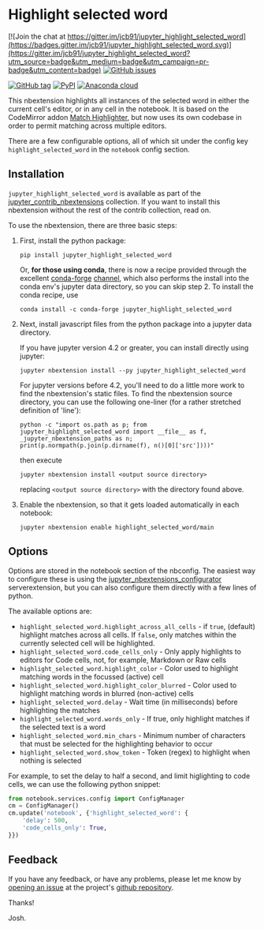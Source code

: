 Highlight selected word
=======================

[![Join the chat at https://gitter.im/jcb91/jupyter_highlight_selected_word](https://badges.gitter.im/jcb91/jupyter_highlight_selected_word.svg)](https://gitter.im/jcb91/jupyter_highlight_selected_word?utm_source=badge&utm_medium=badge&utm_campaign=pr-badge&utm_content=badge)
[![GitHub issues](https://img.shields.io/github/issues/jcb91/jupyter_highlight_selected_word.svg?maxAge=3600)](https://github.com/jcb91/jupyter_highlight_selected_word/issues)

[![GitHub tag](https://img.shields.io/github/tag/jcb91/jupyter_highlight_selected_word.svg?maxAge=3600&label=Github)](https://github.com/jcb91/jupyter_highlight_selected_word/tags)
[![PyPI](https://img.shields.io/pypi/v/jupyter_highlight_selected_word.svg?maxAge=3600)](https://pypi.python.org/pypi/jupyter_highlight_selected_word)
[![Anaconda cloud](https://anaconda.org/conda-forge/jupyter_highlight_selected_word/badges/version.svg)](https://anaconda.org/conda-forge/jupyter_highlight_selected_word)


This nbextension highlights all instances of the selected word in either the
current cell's editor, or in any cell in the notebook.
It is based on the CodeMirror addon
[Match Highlighter](https://codemirror.net/demo/matchhighlighter.html),
but now uses its own codebase in order to permit matching across multiple
editors.

There are a few configurable options, all of which sit under the config key
`highlight_selected_word` in the `notebook` config section.


Installation
------------

`jupyter_highlight_selected_word` is available as part of the
[jupyter_contrib_nbextensions](https://github.com/ipython-contrib/jupyter_contrib_nbextensions)
collection. If you want to install this nbextension without the rest of the
contrib collection, read on.

To use the nbextension, there are three basic steps:

1.  First, install the python package:

        pip install jupyter_highlight_selected_word

    Or, __for those using conda__, there is now a recipe provided through the
    excellent
    [conda-forge]()
    [channel](),
    which also performs the install into the conda env's jupyter data
    directory, so you can skip step 2. To install the conda recipe, use

        conda install -c conda-forge jupyter_highlight_selected_word

2.  Next, install javascript files from the python package into a jupyter data
    directory.

    If you have jupyter version 4.2 or greater, you can install directly
    using jupyter:

        jupyter nbextension install --py jupyter_highlight_selected_word

    For jupyter versions before 4.2, you'll need to do a little more work to
    find the nbextension's static files. To find the nbextension source
    directory, you can use the following one-liner
    (for a rather stretched definition of 'line'):

        python -c "import os.path as p; from jupyter_highlight_selected_word import __file__ as f, _jupyter_nbextension_paths as n; print(p.normpath(p.join(p.dirname(f), n()[0]['src'])))"

    then execute

        jupyter nbextension install <output source directory>

    replacing `<output source directory>` with the directory found above.


3.  Enable the nbextension, so that it gets loaded automatically in each
    notebook:

        jupyter nbextension enable highlight_selected_word/main


Options
-------

Options are stored in the notebook section of the nbconfig.
The easiest way to configure these is using the
[jupyter_nbextensions_configurator](https://github.com/Jupyter-contrib/jupyter_nbextensions_configurator)
serverextension, but you can also configure them directly with a few lines of
python.

The available options are:

* `highlight_selected_word.highlight_across_all_cells` - if `true`, (default)
  highlight matches across all cells. If `false`, only matches within the
  currently selected cell will be highlighted.
* `highlight_selected_word.code_cells_only` - Only apply highlights to editors
  for Code cells, not, for example, Markdown or Raw cells
* `highlight_selected_word.highlight_color` - Color used to highlight matching
  words in the focussed (active) cell
* `highlight_selected_word.highlight_color_blurred` - Color used to highlight
  matching words in blurred (non-active) cells
* `highlight_selected_word.delay` - Wait time (in milliseconds) before
  highlighting the matches
* `highlight_selected_word.words_only` - If true, only highlight matches if the
  selected text is a word
* `highlight_selected_word.min_chars` - Minimum number of characters that must
  be selected for the highlighting behavior to occur
* `highlight_selected_word.show_token` - Token (regex) to highlight when
  nothing is selected

For example, to set the delay to half a second, and limit higlighting to code
cells, we can use the following python snippet:

```python
from notebook.services.config import ConfigManager
cm = ConfigManager()
cm.update('notebook', {'highlight_selected_word': {
    'delay': 500,
    'code_cells_only': True,
}})
```


Feedback
--------

If you have any feedback, or have any problems, please let me know by
[opening an issue](https://github.com/jcb91/jupyter_highlight_selected_word/issues/new)
at the project's
[github repository](https://github.com/jcb91/jupyter_highlight_selected_word).

Thanks!

Josh.
